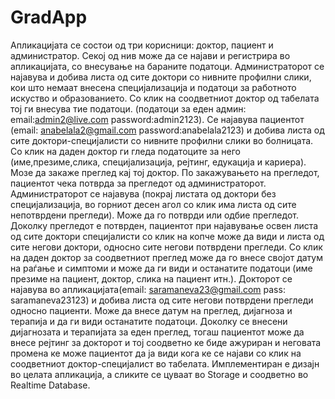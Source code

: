 # GradApp
Апликацијата се состои од три корисници: доктор, пациент и
администратор. Секој од нив може да се најави и регистрира во
апликацијата, со внесување на бараните податоци. Администраторот се
најавува и добива листа од сите доктори со нивните профилни слики, кои
што немаат внесена специјализација и податоци за работното искуство и
образованието. Со клик на соодветниот доктор од табелата тој ги
внесува тие податоци. (податоци за еден админ: email:admin2@live.com
password:admin2123). Се најавува пациентот (email: anabelala2@gmail.com
password:anabelala2123) и добива листа од сите доктори-специјалисти со
нивните профилни слики во болницата. Со клик на даден доктор ги гледа
податоците за него (име,презиме,слика, специјализација, рејтинг,
едукација и кариера). Мозе да закаже преглед кај тој доктор. По
закажувањето на прегледот, пациентот чека потврда за прегледот од
администраторот. Администраторот се најавува (покрај листата од
доктори без специјализација, во горниот десен агол со клик има листа
од сите непотврдени прегледи). Може да го потврди или одбие прегледот.
Доколку прегледот е потврден, пациентот при најавување освен листа од
сите доктори специјалисти со клик на копче може да види и листа од
сите негови доктори, односно сите негови потврдени прегледи. Со клик
на даден доктор за соодветниот преглед може да го внесе својот датум
на раѓање и симптоми и може да ги види и останатите податоци (име
презиме на пациент, доктор, слика на пациент итн.). Докторот се
најавува во апликацијата(email: saramaneva23@gmail.com pass:
saramaneva23123) и добива листа од сите негови потврдени прегледи
односно пациенти. Може да внесе датум на преглед, дијагноза и терапија
и да ги види останатите податоци. Доколку се внесени дијагнозата и
терапијата за еден преглед, тогаш пациентот може да внесе рејтинг за
докторот и тој соодветно ке биде ажуриран и неговата промена ке може
пациентот да ја види кога ке се најави со клик на соодветниот
доктор-специјалист во табелата. Имплементиран е дизајн во целата
апликација, а сликите се цуваат во Storage и соодветно во Realtime
Database.
